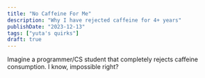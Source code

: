 ```yaml
---
title: "No Caffeine For Me"
description: "Why I have rejected caffeine for 4+ years"
publishDate: "2023-12-13"
tags: ["yuta's quirks"]
draft: true
---
```


Imagine a programmer/CS student that completely rejects caffeine consumption. I know, impossible right?
